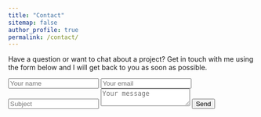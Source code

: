 ```yaml
---
title: "Contact"
sitemap: false
author_profile: true
permalink: /contact/
---
```


Have a question or want to chat about a project? Get in touch with me using the form below and I will get back to you as soon as possible.

<form action="http://formspree.io/tkai@uwo.ca" method="POST">
    <input type="text" name="name" placeholder="Your name">
    <input type="email" name="email" placeholder="Your email">
    <input type="subject" name="subject" placeholder="Subject">
    <textarea name="message" placeholder="Your message"></textarea>
    <button type="submit">Send</button>
</form>
